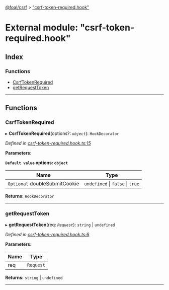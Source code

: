 [@foal/csrf](../README.md) > ["csrf-token-required.hook"](../modules/_csrf_token_required_hook_.md)

# External module: "csrf-token-required.hook"

## Index

### Functions

* [CsrfTokenRequired](_csrf_token_required_hook_.md#csrftokenrequired)
* [getRequestToken](_csrf_token_required_hook_.md#getrequesttoken)

---

## Functions

<a id="csrftokenrequired"></a>

###  CsrfTokenRequired

▸ **CsrfTokenRequired**(options?: *`object`*): `HookDecorator`

*Defined in [csrf-token-required.hook.ts:15](https://github.com/FoalTS/foal/blob/538afb23/packages/csrf/src/csrf-token-required.hook.ts#L15)*

**Parameters:**

**`Default value` options: `object`**

| Name | Type |
| ------ | ------ |
| `Optional` doubleSubmitCookie | `undefined` \| `false` \| `true` |

**Returns:** `HookDecorator`

___
<a id="getrequesttoken"></a>

###  getRequestToken

▸ **getRequestToken**(req: *`Request`*): `string` \| `undefined`

*Defined in [csrf-token-required.hook.ts:6](https://github.com/FoalTS/foal/blob/538afb23/packages/csrf/src/csrf-token-required.hook.ts#L6)*

**Parameters:**

| Name | Type |
| ------ | ------ |
| req | `Request` |

**Returns:** `string` \| `undefined`

___


